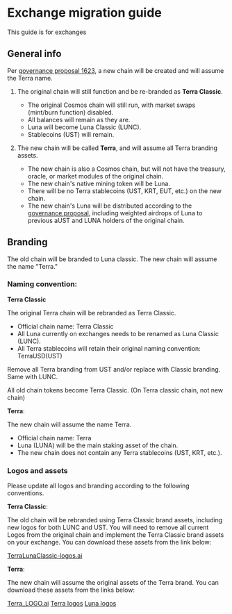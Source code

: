 # Exchange migration guide
This guide is for exchanges 

## General info

Per [governance proposal 1623](https://station.terra.money/proposal/1623), a new chain will be created and will assume the Terra name. 

1. The original chain will still function and be re-branded as **Terra Classic**. 
    - The original Cosmos chain will still run, with market swaps (mint/burn function) disabled. 
    - All balances will remain as they are.
    - Luna will become Luna Classic (LUNC).
    - Stablecoins (UST) will remain. 


2. The new chain will be called **Terra**, and will assume all Terra branding assets.
    - The new chain is also a Cosmos chain, but will not have the treasury, oracle, or market modules of the original chain. 
    - The new chain's native mining token will be Luna. 
    - There will be no Terra stablecoins (UST, KRT, EUT, etc.) on the new chain. 
    - The new chain's Luna will be distributed according to the [governance proposal](https://agora.terra.money/t/terra-ecosystem-revival-plan-2-updated-and-final/18498), including weighted airdrops of Luna to previous aUST and LUNA holders of the original chain. 

## Branding

The old chain will be branded to Luna classic. The new chain will assume the name "Terra." 

### Naming convention:

**Terra Classic**

The original Terra chain will be rebranded as Terra Classic.

- Official chain name: Terra Classic
- All Luna currently on exchanges needs to be renamed as Luna Classic (LUNC). 
- All Terra stablecoins will retain their original naming convention: TerraUSD(UST) 

Remove all Terra branding from UST and/or replace with Classic branding. Same with LUNC. 

All old chain tokens become Terra Classic. (On Terra classic chain, not new chain)

**Terra**:

The new chain will assume the name Terra. 

- Official chain name: Terra
- Luna (LUNA) will be the main staking asset of the chain.
- The new chain does not contain any Terra stablecoins (UST, KRT, etc.).

### Logos and assets

Please update all logos and branding according to the following conventions. 

**Terra Classic**:

The old chain will be rebranded using Terra Classic brand assets, including new logos for both LUNC and UST. You will need to remove all current Logos from the original chain and implement the Terra Classic brand assets on your exchange. You can download these assets from the link below:

[TerraLunaClassic-logos.ai](../../_static/brand-assets/TerraLunaClassic-logos.ai)

**Terra**:

The new chain will assume the original assets of the Terra brand. You can download these assets from the links below:

[Terra_LOGO.ai](../../_static/brand-assets/Terra_LOGO.ai)
[Terra  logos](../../_static/brand-assets/Terra.zip)
[Luna logos](../../_static/brand-assets/Luna.zip)


